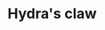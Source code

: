 ---
layout: item
title: Hydra's claw
item-id: 22966
datatable: true
id: 22966
name: "Hydra's claw"
members: true
lowalch: 60000
highalch: 90000
examine: "The claw of a ferocious hydra."
monsters:
  - id: 8615
    name: "Alchemical Hydra"
    members: true
    combat_level: 426
    wiki_url: "https://oldschool.runescape.wiki/w/Alchemical_Hydra#Five_heads"
    drops:
      - quantity: "1"
        rarity: 0.000999000999000999
    image: "https://oldschool.runescape.wiki/images/thumb/a/a3/Alchemical_Hydra.png/270px-Alchemical_Hydra.png?925dd"
---